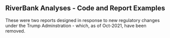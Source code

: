 ## RiverBank Analyses - Code and Report Examples

These were two reports designed in response to new regulatory changes under the Trump Adminstration - which, as of Oct-2021, have been removed.
